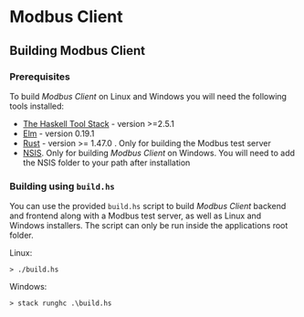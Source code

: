 # Modbus Client

## Building Modbus Client

### Prerequisites

To build *Modbus Client* on Linux and Windows you will need the following tools installed:

- [The Haskell Tool Stack](https://docs.haskellstack.org/en/stable/README/#how-to-install) - version >=2.5.1
- [Elm](https://guide.elm-lang.org/install/elm.html) - version 0.19.1
- [Rust](https://www.rust-lang.org/tools/install) - version >= 1.47.0 . Only for building the Modbus test server
- [NSIS](https://nsis.sourceforge.io/Download). Only for building *Modbus Client* on Windows. You will need to add the NSIS folder to your path after installation 

### Building using `build.hs`

You can use the provided `build.hs` script to build *Modbus Client* backend and frontend along with a Modbus test server, as well as Linux and Windows installers. The script can only be run inside the applications root folder.

Linux: 
````
> ./build.hs
````

Windows:
````
> stack runghc .\build.hs
````
